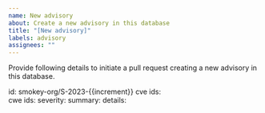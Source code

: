 ```yaml
---
name: New advisory
about: Create a new advisory in this database
title: "[New advisory]"
labels: advisory
assignees: ""
---
```


Provide following details to initiate a pull request creating a new advisory in
this database.

<!-- atomist-advisory:start -->

id: smokey-org/S-2023-{{increment}} 
cve ids:   
cwe ids: 
severity: 
summary: 
details: 

<!-- atomist-advisory:end -->
